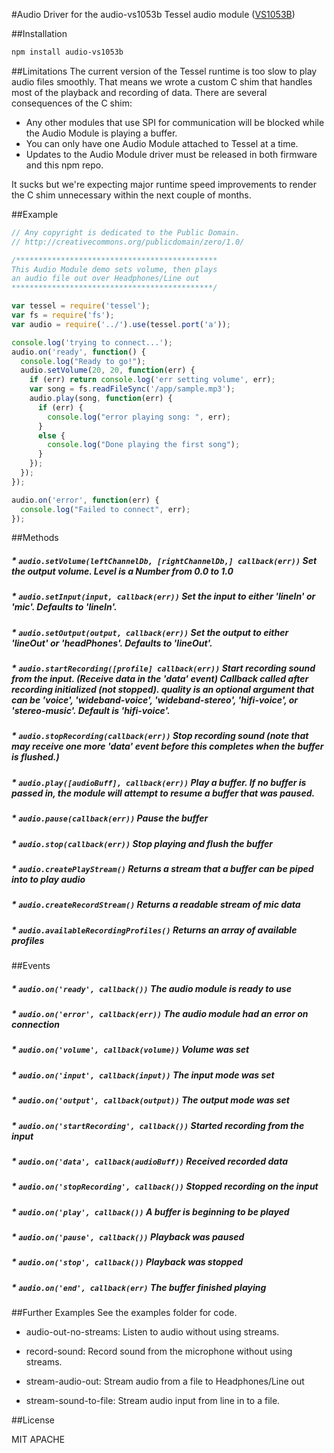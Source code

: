 #Audio
Driver for the audio-vs1053b Tessel audio module ([VS1053B](https://www.google.com/url?sa=t&rct=j&q=&esrc=s&source=web&cd=2&cad=rja&uact=8&ved=0CC8QFjAB&url=http%3A%2F%2Fwww.vlsi.fi%2Ffileadmin%2Fdatasheets%2Fvlsi%2Fvs1053.pdf&ei=YXiFU4LrE8P3oATVwICADA&usg=AFQjCNF4G61PCB76XncJH2V8x9NE18ycqg&bvm=bv.67720277,d.cGU))

##Installation
```sh
npm install audio-vs1053b
```

##Limitations
The current version of the Tessel runtime is too slow to play audio files smoothly. That means we wrote a custom C shim that handles most of the playback and recording of data. There are several consequences of the C shim:

* Any other modules that use SPI for communication will be blocked while the Audio Module is playing a buffer.
* You can only have one Audio Module attached to Tessel at a time.
* Updates to the Audio Module driver must be released in both firmware and this npm repo.

It sucks but we're expecting major runtime speed improvements to render the C shim unnecessary within the next couple of months.


##Example
```.js
// Any copyright is dedicated to the Public Domain.
// http://creativecommons.org/publicdomain/zero/1.0/

/*********************************************
This Audio Module demo sets volume, then plays
an audio file out over Headphones/Line out
*********************************************/

var tessel = require('tessel');
var fs = require('fs');
var audio = require('../').use(tessel.port('a'));

console.log('trying to connect...');
audio.on('ready', function() {
  console.log("Ready to go!");
  audio.setVolume(20, 20, function(err) {
    if (err) return console.log('err setting volume', err);
    var song = fs.readFileSync('/app/sample.mp3');
    audio.play(song, function(err) {
      if (err) {
        console.log("error playing song: ", err);
      }
      else {
        console.log("Done playing the first song");
      }
    });
  });
});

audio.on('error', function(err) {
  console.log("Failed to connect", err);
});
```

##Methods

##### * `audio.setVolume(leftChannelDb, [rightChannelDb,] callback(err))` Set the output volume. Level is a Number from 0.0 to 1.0

##### * `audio.setInput(input, callback(err))` Set the input to either 'lineIn' or 'mic'. Defaults to 'lineIn'.

##### * `audio.setOutput(output, callback(err))` Set the output to either 'lineOut' or 'headPhones'. Defaults to 'lineOut'.

##### * `audio.startRecording([profile] callback(err))` Start recording sound from the input. (Receive data in the 'data' event) Callback called after recording initialized (not stopped). quality is an optional argument that can be 'voice', 'wideband-voice', 'wideband-stereo', 'hifi-voice', or 'stereo-music'. Default is 'hifi-voice'.

##### * `audio.stopRecording(callback(err))` Stop recording sound (note that may receive one more 'data' event before this completes when the buffer is flushed.)

##### * `audio.play([audioBuff], callback(err))` Play a buffer. If no buffer is passed in, the module will attempt to resume a buffer that was paused.

##### * `audio.pause(callback(err))` Pause the buffer

##### * `audio.stop(callback(err))` Stop playing and flush the buffer

##### * `audio.createPlayStream()` Returns a stream that a buffer can be piped into to play audio

##### * `audio.createRecordStream()` Returns a readable stream of mic data

##### * `audio.availableRecordingProfiles()` Returns an array of available profiles


##Events

##### * `audio.on('ready', callback())` The audio module is ready to use

##### * `audio.on('error', callback(err))` The audio module had an error on connection

##### * `audio.on('volume', callback(volume))` Volume was set

##### * `audio.on('input', callback(input))` The input mode was set

##### * `audio.on('output', callback(output))` The output mode was set

##### * `audio.on('startRecording', callback())` Started recording from the input

##### * `audio.on('data', callback(audioBuff))` Received recorded data

##### * `audio.on('stopRecording', callback())` Stopped recording on the input

##### * `audio.on('play', callback())` A buffer is beginning to be played

##### * `audio.on('pause', callback())` Playback was paused

##### * `audio.on('stop', callback())` Playback was stopped

##### * `audio.on('end', callback(err)` The buffer finished playing


##Further Examples
See the examples folder for code.

* audio-out-no-streams: Listen to audio without using streams.

* record-sound: Record sound from the microphone without using streams.

* stream-audio-out: Stream audio from a file to Headphones/Line out

* stream-sound-to-file: Stream audio input from line in to a file.


##License

MIT
APACHE

